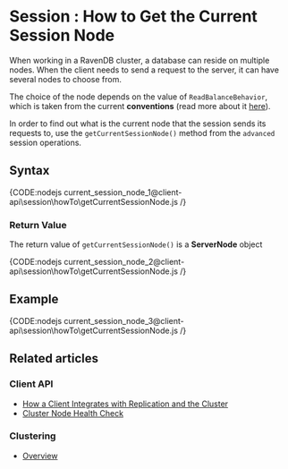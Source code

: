 # Session : How to Get the Current Session Node

When working in a RavenDB cluster, a database can reside on multiple nodes. When the client needs to send a request to the server, it can have several nodes to choose from.

The choice of the node depends on the value of `ReadBalanceBehavior`, which is taken from the current **conventions** (read more about it [here](../../../client-api/configuration/load-balance-and-failover)).

In order to find out what is the current node that the session sends its requests to, use the `getCurrentSessionNode()` method  from the `advanced` session operations.

## Syntax

{CODE:nodejs current_session_node_1@client-api\session\howTo\getCurrentSessionNode.js /}

### Return Value

The return value of `getCurrentSessionNode()` is a **ServerNode** object

{CODE:nodejs current_session_node_2@client-api\session\howTo\getCurrentSessionNode.js /}

## Example

{CODE:nodejs current_session_node_3@client-api\session\howTo\getCurrentSessionNode.js /}

## Related articles

### Client API

- [How a Client Integrates with Replication and the Cluster](../../../client-api/cluster/how-client-integrates-with-replication-and-cluster)
- [Cluster Node Health Check](../../../client-api/cluster/health-check)

### Clustering

- [Overview](../../../server/clustering/overview)
